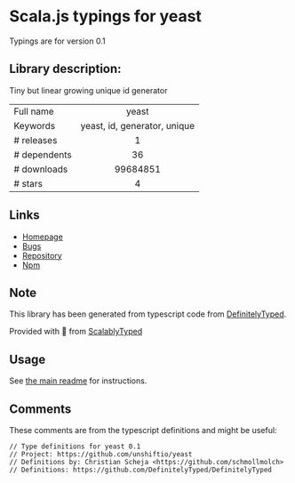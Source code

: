 
# Scala.js typings for yeast

Typings are for version 0.1

## Library description:
Tiny but linear growing unique id generator

|                    |                 |
| ------------------ | :-------------: |
| Full name          | yeast |
| Keywords           | yeast, id, generator, unique |
| # releases         | 1 |
| # dependents       | 36 |
| # downloads        | 99684851 |
| # stars            | 4 |

## Links
- [Homepage](https://github.com/unshiftio/yeast)
- [Bugs](https://github.com/unshiftio/yeast/issues)
- [Repository](https://github.com/unshiftio/yeast)
- [Npm](https://www.npmjs.com/package/yeast)
    


## Note
This library has been generated from typescript code from [DefinitelyTyped](https://definitelytyped.org).

Provided with :purple_heart: from [ScalablyTyped](https://github.com/oyvindberg/ScalablyTyped)

## Usage
See [the main readme](../../readme.md) for instructions.

## Comments

These comments are from the typescript definitions and might be useful:
```
// Type definitions for yeast 0.1
// Project: https://github.com/unshiftio/yeast
// Definitions by: Christian Scheja <https://github.com/schmollmolch>
// Definitions: https://github.com/DefinitelyTyped/DefinitelyTyped

```

